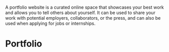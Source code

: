 A portfolio website is a curated online space that showcases your best work and allows you to tell others about yourself. It can be used to share your work with potential employers, collaborators, or the press, and can also be used when applying for jobs or internships. 
# Portfolio
